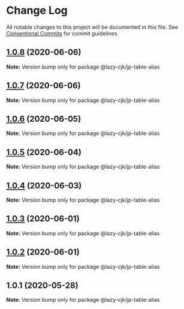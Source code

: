 # Change Log

All notable changes to this project will be documented in this file.
See [Conventional Commits](https://conventionalcommits.org) for commit guidelines.

## [1.0.8](https://github.com/bluelovers/ws-regexp/compare/@lazy-cjk/jp-table-alias@1.0.7...@lazy-cjk/jp-table-alias@1.0.8) (2020-06-06)

**Note:** Version bump only for package @lazy-cjk/jp-table-alias





## [1.0.7](https://github.com/bluelovers/ws-regexp/compare/@lazy-cjk/jp-table-alias@1.0.6...@lazy-cjk/jp-table-alias@1.0.7) (2020-06-06)

**Note:** Version bump only for package @lazy-cjk/jp-table-alias





## [1.0.6](https://github.com/bluelovers/ws-regexp/compare/@lazy-cjk/jp-table-alias@1.0.5...@lazy-cjk/jp-table-alias@1.0.6) (2020-06-05)

**Note:** Version bump only for package @lazy-cjk/jp-table-alias





## [1.0.5](https://github.com/bluelovers/ws-regexp/compare/@lazy-cjk/jp-table-alias@1.0.4...@lazy-cjk/jp-table-alias@1.0.5) (2020-06-04)

**Note:** Version bump only for package @lazy-cjk/jp-table-alias





## [1.0.4](https://github.com/bluelovers/ws-regexp/compare/@lazy-cjk/jp-table-alias@1.0.3...@lazy-cjk/jp-table-alias@1.0.4) (2020-06-03)

**Note:** Version bump only for package @lazy-cjk/jp-table-alias





## [1.0.3](https://github.com/bluelovers/ws-regexp/compare/@lazy-cjk/jp-table-alias@1.0.2...@lazy-cjk/jp-table-alias@1.0.3) (2020-06-01)

**Note:** Version bump only for package @lazy-cjk/jp-table-alias





## [1.0.2](https://github.com/bluelovers/ws-regexp/compare/@lazy-cjk/jp-table-alias@1.0.1...@lazy-cjk/jp-table-alias@1.0.2) (2020-06-01)

**Note:** Version bump only for package @lazy-cjk/jp-table-alias





## 1.0.1 (2020-05-28)

**Note:** Version bump only for package @lazy-cjk/jp-table-alias
